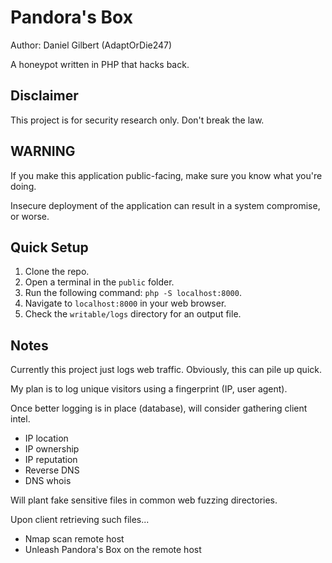 # Pandora's Box

Author: Daniel Gilbert (AdaptOrDie247)

A honeypot written in PHP that hacks back.

## Disclaimer

This project is for security research only. Don't break the law.

## WARNING

If you make this application public-facing, make sure you know what you're doing.

Insecure deployment of the application can result in a system compromise, or worse.

## Quick Setup

1. Clone the repo.
2. Open a terminal in the `public` folder.
3. Run the following command: `php -S localhost:8000`.
4. Navigate to `localhost:8000` in your web browser.
5. Check the `writable/logs` directory for an output file.

## Notes

Currently this project just logs web traffic. Obviously, this can pile up quick.

My plan is to log unique visitors using a fingerprint (IP, user agent).

Once better logging is in place (database), will consider gathering client intel.
- IP location
- IP ownership
- IP reputation
- Reverse DNS
- DNS whois

Will plant fake sensitive files in common web fuzzing directories.

Upon client retrieving such files...
- Nmap scan remote host
- Unleash Pandora's Box on the remote host
